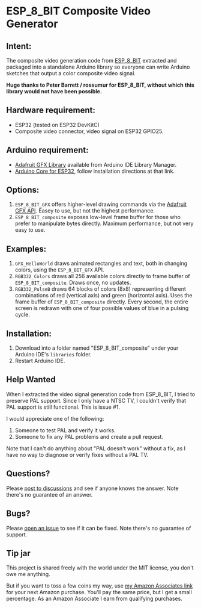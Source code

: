 # ESP_8_BIT Composite Video Generator

## Intent:

The composite video generation code from
[ESP_8_BIT](https://github.com/rossumur/esp_8_bit)
extracted and packaged into a standalone Arduino library so everyone can
write Arduino sketches that output a color composite video signal.

__Huge thanks to Peter Barrett / rossumur for ESP_8_BIT, without which this
library would not have been possible.__

## Hardware requirement:
* ESP32 (tested on ESP32 DevKitC)
* Composite video connector, video signal on ESP32 GPIO25.

## Arduino requirement:
* [Adafruit GFX Library](https://learn.adafruit.com/adafruit-gfx-graphics-library)
available from Arduino IDE Library Manager.
* [Arduino Core for ESP32](https://github.com/espressif/arduino-esp32),
follow installation directions at that link.

## Options:

1. `ESP_8_BIT_GFX` offers higher-level drawing commands via the
[Adafruit GFX API](https://learn.adafruit.com/adafruit-gfx-graphics-library).
Easey to use, but not the highest performance.
2. `ESP_8_BIT_composite` exposes low-level frame buffer for those who prefer
to manipulate bytes directly. Maximum performance, but not very easy to use.

## Examples:

1. `GFX_HelloWorld` draws animated rectangles and text, both in changing
colors, using the `ESP_8_BIT_GFX` API.
2. `RGB332_Colors` draws all 256 available colors directly to frame buffer of
`ESP_8_BIT_composite`. Draws once, no updates.
3. `RGB332_PulseB` draws 64 blocks of colors (8x8) representing different
combinations of red (vertical axis) and green (horizontal axis). Uses the
frame buffer of `ESP_8_BIT_composite` directly. Every second, the entire
screen is redrawn with one of four possible values of blue in a pulsing cycle.

## Installation:

1. Download into a folder named "ESP_8_BIT_composite" under your Arduino IDE's
`libraries` folder.
2. Restart Arduino IDE.

## Help Wanted

When I extracted the video signal generation code from ESP_8_BIT, I tried to
preserve PAL support. Since I only have a NTSC TV, I couldn't verify that PAL
support is still functional. This is issue #1.

I would appreciate one of the following:
1. Someone to test PAL and verify it works.
2. Someone to fix any PAL problems and create a pull request.

Note that I can't do anything about "PAL doesn't work" without a fix, as I
have no way to diagnose or verify fixes without a PAL TV.

## Questions?

Please [post to discussions](https://github.com/Roger-random/ESP_8_BIT_composite/discussions)
and see if anyone knows the answer. Note there's no guarantee of an answer.

## Bugs?

Please [open an issue](https://github.com/Roger-random/ESP_8_BIT_composite/issues)
to see if it can be fixed. Note there's no guarantee of support.

## Tip jar

This project is shared freely with the world under the MIT license, you don't
owe me anything.

But if you want to toss a few coins my way, use
[my Amazon Associates link](https://amzn.to/3dM0FCn)
for your next Amazon purchase. You'll pay the same price, but I get a small
percentage. As an Amazon Associate I earn from qualifying purchases.
